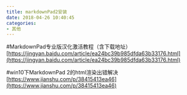 ```yaml
---
title: markdownPad2安装
date: 2018-04-26 10:40:45
categories:
- 其他
---
```

#MarkdownPad专业版汉化激活教程（含下载地址）
[https://jingyan.baidu.com/article/ea24bc39b985dfda63b33176.html](https://jingyan.baidu.com/article/ea24bc39b985dfda63b33176.html)


#win10下MarkdownPad 2的html渲染出错解决
[https://www.jianshu.com/p/38415413ea46](https://www.jianshu.com/p/38415413ea46)
